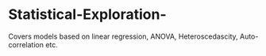# Statistical-Exploration-
Covers models based on linear regression, ANOVA, Heteroscedascity, Auto-correlation etc.
